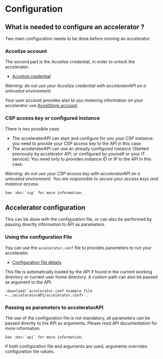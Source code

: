 # Configuration

## What is needed to configure an accelerator ?

Two main configuration needs to be done before running an accelerator:

### Accelize account

The second part is the Accelize credential, in order to unlock the accelerator:

* [Accelize credential](https://accelstore.accelize.com/user/applications)

*Warning: do not use your Accelize credential with acceleratorAPI on a untrusted environment.*

Your user account provides also to you metering information on your accelerator use
[AccelStore account](https://accelstore.accelize.com/user/metering). 

### CSP access key or configured instance

There is two possible case:

* The acceleratorAPI can start and configure for you your CSP instance: you need to provide your CSP access key to 
the API in this case.
* The acceleratorAPI can use an already configured instance (Started previously by accelerator API, or configured by 
yourself or your IT service): You need only to provides instance ID or IP to the API in this case.

*Warning: do not use your CSP access key with acceleratorAPI on a untrusted environment. You are responsible to 
secure your access keys and instance access.*

```eval_rst
See :doc:`csp` for more information.
```

## Accelerator configuration

This can be done with the configuration file, or can also be performed by passing directly
information to API as parameters.

### Using the configuration File 

You can use the `accelerator.conf` file to provides parameters to run your accelerator.

<!-- NOTE: configuration_file.md is dynamically generated from "accelerator.conf".
     Update directly documentation in "accelerator.conf" if needed. -->

* [Configuration file details](configuration_file.md)

This file is automatically loaded by the API if found in the current working directory or current user home
directory. A custom path can also be passed as argument to the API.

```eval_rst
:download:`accelerator.conf example file <../acceleratorAPI/accelerator.conf>`.
```

### Passing as parameters to acceleratorAPI

The use of the configuration file is not mandatory, all parameters can be passed directly to
the API as arguments. Please read API documentation for more information.

```eval_rst
See :doc:`api` for more information.
```

If both configuration file and arguments are used, arguments overrides configuration file values.
